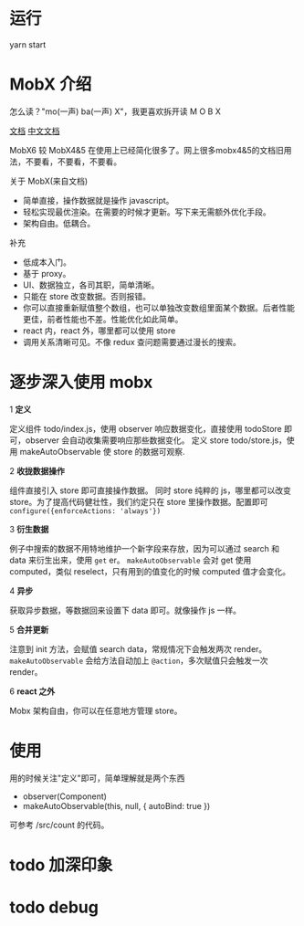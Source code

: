 # 运行

yarn start

# MobX 介绍

怎么读？"mo(一声) ba(一声) X"，我更喜欢拆开读 M O B X



[文档](https://mobx.js.org/README.html) [中文文档](https://zh.mobx.js.org/README.html) 

MobX6 较 MobX4&5 在使用上已经简化很多了。网上很多mobx4&5的文档旧用法，不要看，不要看，不要看。

关于 MobX(来自文档)

- 简单直接，操作数据就是操作 javascript。
- 轻松实现最优渲染。在需要的时候才更新。写下来无需额外优化手段。
- 架构自由。低耦合。

补充
- 低成本入门。
- 基于 proxy。
- UI、数据独立，各司其职，简单清晰。
- 只能在 store 改变数据。否则报错。
- 你可以直接重新赋值整个数组，也可以单独改变数组里面某个数据。后者性能更佳，前者性能也不差。性能优化如此简单。
- react 内，react 外，哪里都可以使用 store
- 调用关系清晰可见。不像 redux 查问题需要通过漫长的搜索。

# 逐步深入使用 mobx

1 **定义**

定义组件 todo/index.js，使用 observer 响应数据变化，直接使用 todoStore 即可，observer 会自动收集需要响应那些数据变化。
定义 store todo/store.js，使用 makeAutoObservable 使 store 的数据可观察.

2 **收拢数据操作**

组件直接引入 store 即可直接操作数据。
同时 store 纯粹的 js，哪里都可以改变 store。为了提高代码健壮性，我们约定只在 store 里操作数据。配置即可 `configure({enforceActions: 'always'})`

3 **衍生数据**

例子中搜索的数据不用特地维护一个新字段来存放，因为可以通过 search 和 data 来衍生出来，使用 `get` er。
`makeAutoObservable` 会对 get 使用 computed，类似 reselect，只有用到的值变化的时候 computed 值才会变化。

4 **异步**

获取异步数据，等数据回来设置下 data 即可。就像操作 js 一样。

5 **合并更新**

注意到 init 方法，会赋值 search data，常规情况下会触发两次 render。
`makeAutoObservable` 会给方法自动加上 `@action`，多次赋值只会触发一次 render。

6 **react 之外**

Mobx 架构自由，你可以在任意地方管理 store。

# 使用

用的时候关注"定义"即可，简单理解就是两个东西
- observer(Component)
- makeAutoObservable(this, null, { autoBind: true })

可参考 /src/count 的代码。

# todo 加深印象

# todo debug
